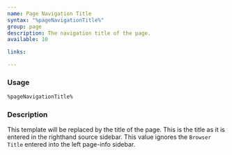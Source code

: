 ```yaml
---
name: Page Navigation Title
syntax: "%pageNavigationTitle%"
group: page
description: The navigation title of the page.
available: 10

links:

---
```




### Usage

```html
%pageNavigationTitle%
```



### Description

This template will be replaced by the title of the page.  This is the title as it is entered in the righthand source sidebar. This value ignores the `Browser Title` entered into the left page-info sidebar.